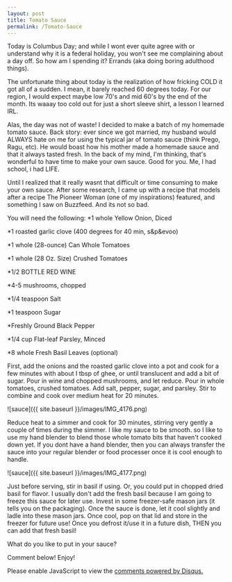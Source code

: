 ```yaml
---
layout: post
title: Tomato Sauce
permalink: /Tomato-Sauce
---
```


Today is Columbus Day; and while I wont ever quite agree with or understand why it is a federal holiday, you won't see me complaining about a day off. So how am I spending it? Errands (aka doing boring adulthood things). 

The unfortunate thing about today is the realization of how fricking COLD it got all of a sudden. I mean, it barely reached 60 degrees today. For our region, I would expect maybe low 70's and mid 60's by the end of the month. Its waaay too cold out for just a short sleeve shirt, a lesson I learned IRL.

Alas, the day was not of waste! I decided to make a batch of my homemade tomato sauce. Back story: ever since we got married, my husband would ALWAYS hate on me for using the typical jar of tomato sauce (think Prego, Ragu, etc). He would boast how his mother made a homemade sauce and that it always tasted fresh. In the back of my mind, I'm thinking, that's wonderful to have time to make your own sauce. Good for you. Me, I had school, i had LIFE. 
 
Until I realized that it really wasnt that difficult or time consuming to make your own sauce. After some research, I came up with a recipe that models after a recipe The Pioneer Woman (one of my inspirations) featured, and something I saw on Buzzfeed. And its not so bad.

You will need the following:
*1 whole Yellow Onion, Diced

*1 roasted garlic clove (400 degrees for 40 min, s&p&evoo)

*1 whole (28-ounce) Can Whole Tomatoes

*1 whole (28 Oz. Size) Crushed Tomatoes

*1/2 BOTTLE RED WINE

*4-5 mushrooms, chopped

*1/4 teaspoon Salt

*1 teaspoon Sugar

*Freshly Ground Black Pepper

*1/4 cup Flat-leaf Parsley, Minced

*8 whole Fresh Basil Leaves (optional)

First, add the onions and the roasted garlic clove into a pot and cook for a few minutes with about I tbsp of ghee, or until translucent and add a bit of sugar. Pour in wine and chopped mushrooms, and let reduce. Pour in whole tomatoes, crushed tomatoes.  Add salt, pepper, sugar, and parsley. Stir to combine and cook over medium heat for 20 minutes. 

![sauce]({{ site.baseurl }}/images/IMG_4176.png)

Reduce heat to a simmer and cook for 30 minutes, stirring very gently a couple of times during the simmer. I like my sauce to be smooth. so I like to use my hand blender to blend those whole tomato bits that haven't cooked down yet. If you dont have a hand blender, then you can always transfer the sauce into your regular blender or food processer once it is cool enough to handle. 

![sauce]({{ site.baseurl }}/images/IMG_4177.png)

Just before serving, stir in basil if using. Or, you could put in chopped dried basil for flavor. I usually don't add the fresh basil because I am going to freeze this sauce for later use. Invest in some freezer-safe mason jars (it tells you on the packaging). Once the sauce is done, let it cool slightly and ladle into these mason jars. Once cool, pop on that lid and store in the freezer for future use!  Once you defrost it/use it in a future dish, THEN you can add that fresh basil!



What do you like to put in your sauce?



Comment below! Enjoy!
<div id="disqus_thread"></div>
<script>

/**
 *  RECOMMENDED CONFIGURATION VARIABLES: EDIT AND UNCOMMENT THE SECTION BELOW TO INSERT DYNAMIC VALUES FROM YOUR PLATFORM OR CMS.
 *  LEARN WHY DEFINING THESE VARIABLES IS IMPORTANT: https://disqus.com/admin/universalcode/#configuration-variables */
/*
var disqus_config = function () {
    this.page.url = PAGE_URL;  // Replace PAGE_URL with your page's canonical URL variable
    this.page.identifier = PAGE_IDENTIFIER; // Replace PAGE_IDENTIFIER with your page's unique identifier variable
};
*/
(function() { // DON'T EDIT BELOW THIS LINE
    var d = document, s = d.createElement('script');
    s.src = '//cocinando-rxd.disqus.com/embed.js';
    s.setAttribute('data-timestamp', +new Date());
    (d.head || d.body).appendChild(s);
})();
</script>
<noscript>Please enable JavaScript to view the <a href="https://disqus.com/?ref_noscript">comments powered by Disqus.</a></noscript>
                                    
<script id="dsq-count-scr" src="//cocinando-rxd.disqus.com/count.js" async></script>
